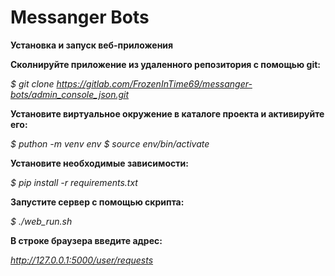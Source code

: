 Messanger Bots
==============

**Установка и запуск веб-приложения**


**Сколнируйте приложение из удаленного репозитория с помощью git:**

*$ git clone https://gitlab.com/FrozenInTime69/messanger-bots/admin_console_json.git*

**Установите виртуальное окружение в каталоге проекта и активируйте его:**

*$ puthon -m venv env
$ source env/bin/activate*


**Установите необходимые зависимости:**

*$ pip install -r requirements.txt*

**Запустите сервер с помощью скрипта:**

*$ ./web_run.sh*

**В строке браузера введите адрес:**

*http://127.0.0.1:5000/user/requests*


